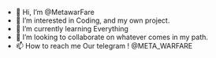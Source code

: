 - 👋 Hi, I’m @MetawarFare
- 👀 I’m interested in Coding, and my own project.
- 🌱 I’m currently learning Everything
- 💞️ I’m looking to collaborate on whatever comes in my path.
- 📫 How to reach me Our telegram ! @META_WARFARE

<!---
MetawarFare/MetawarFare is a ✨ special ✨ repository because its `README.md` (this file) appears on your GitHub profile.
You can click the Preview link to take a look at your changes.
--->
